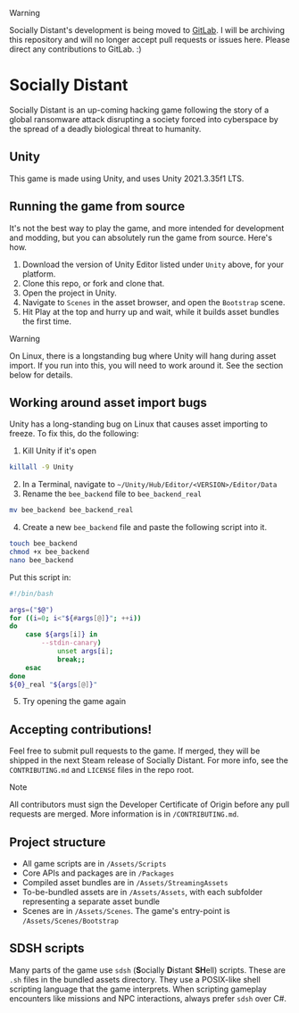 > [!WARNING]
> Socially Distant's development is being moved to [GitLab](https://gitlab.acidiclight.dev/sociallydistant/sociallydistant). I will be archiving this repository and will no longer accept pull requests or issues here. Please direct any contributions to GitLab. :) 

# Socially Distant
Socially Distant is an up-coming hacking game following the story of a global ransomware attack disrupting a society forced into cyberspace by the spread of a deadly biological threat to humanity.

## Unity
This game is made using Unity, and uses Unity 2021.3.35f1 LTS.

## Running the game from source
It's not the best way to play the game, and more intended for development and modding, but you can absolutely run the game from source. Here's how.

1. Download the version of Unity Editor listed under `Unity` above, for your platform.
2. Clone this repo, or fork and clone that.
3. Open the project in Unity.
4. Navigate to `Scenes` in the asset browser, and open the `Bootstrap` scene.
5. Hit Play at the top and hurry up and wait, while it builds asset bundles the first time.

> [!WARNING]
> On Linux, there is a longstanding bug where Unity will hang during asset import.
> If you run into this, you will need to work around it. See the section below for
> details.

## Working around asset import bugs
Unity has a long-standing bug on Linux that causes asset importing to freeze. To fix this, do the following:

1. Kill Unity if it's open

```bash
killall -9 Unity
```

2. In a Terminal, navigate to `~/Unity/Hub/Editor/<VERSION>/Editor/Data`
3. Rename the `bee_backend` file to `bee_backend_real`

```bash
mv bee_backend bee_backend_real
```

4. Create a new `bee_backend` file and paste the following script into it.

```bash
touch bee_backend
chmod +x bee_backend
nano bee_backend
```

Put this script in:

```bash
#!/bin/bash

args=("$@")
for ((i=0; i<"${#args[@]}"; ++i))
do
    case ${args[i]} in
        --stdin-canary)
            unset args[i];
            break;;
    esac
done
${0}_real "${args[@]}"
```

5. Try opening the game again

## Accepting contributions!
Feel free to submit pull requests to the game. If merged, they will be shipped in the next Steam release of Socially Distant. For more info, see the `CONTRIBUTING.md` and `LICENSE` files in the repo root.

> [!NOTE]
>All contributors must sign the Developer Certificate of Origin before any pull requests are merged. More information is in `/CONTRIBUTING.md`.

## Project structure

- All game scripts are in `/Assets/Scripts`
- Core APIs and packages are in `/Packages`
- Compiled asset bundles are in `/Assets/StreamingAssets`
- To-be-bundled assets are in `/Assets/Assets`, with each subfolder representing a separate asset bundle
- Scenes are in `/Assets/Scenes`. The game's entry-point is `/Assets/Scenes/Bootstrap`

## SDSH scripts
Many parts of the game use `sdsh` (**S**ocially **D**istant **SH**ell) scripts. These are `.sh` files in the bundled assets directory. They use a POSIX-like shell scripting language that the game interprets. When scripting gameplay encounters like missions and NPC interactions, always prefer `sdsh` over C#.
